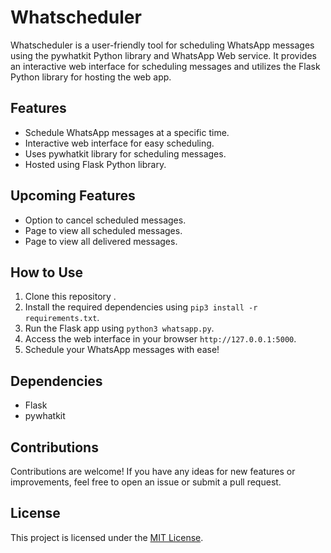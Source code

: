 # Whatscheduler

Whatscheduler is a user-friendly tool for scheduling WhatsApp messages using the pywhatkit Python library and WhatsApp Web service. It provides an interactive web interface for scheduling messages and utilizes the Flask Python library for hosting the web app.

## Features

- Schedule WhatsApp messages at a specific time.
- Interactive web interface for easy scheduling.
- Uses pywhatkit library for scheduling messages.
- Hosted using Flask Python library.

## Upcoming Features

- Option to cancel scheduled messages.
- Page to view all scheduled messages.
- Page to view all delivered messages.

## How to Use

1. Clone this repository .
2. Install the required dependencies using `pip3 install -r requirements.txt`.
3. Run the Flask app using `python3 whatsapp.py`.
4. Access the web interface in your browser `http://127.0.0.1:5000`.
5. Schedule your WhatsApp messages with ease!

## Dependencies

- Flask
- pywhatkit

## Contributions

Contributions are welcome! If you have any ideas for new features or improvements, feel free to open an issue or submit a pull request.

## License

This project is licensed under the [MIT License](LICENSE).
